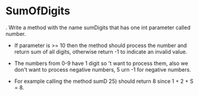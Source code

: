 # SumOfDigits

. Write a method with the name sumDigits that has one int parameter called number.

- If parameter is >= 10 then the method should process the number and return sum of
all digits, otherwise return -1 to indicate an invalid value.

- The numbers from 0-9 have 1 digit so 't want to process them, also we don't
want to process negative numbers, 5 urn -1 for negative numbers.

- For example calling the method sumD 25) should return 8 since 1 + 2 + S = 8.

